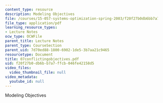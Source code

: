 ```yaml
---
content_type: resource
description: Modeling Objectives
file: /courses/15-057-systems-optimization-spring-2003/f20f27b0db6bb7a7ffcb046fe42158d5_07conflictingobjectives.pdf
file_type: application/pdf
learning_resource_types:
- Lecture Notes
ocw_type: OCWFile
parent_title: Lecture Notes
parent_type: CourseSection
parent_uid: 7d70ed88-1800-6902-1de5-3b7aa21c9465
resourcetype: Document
title: 07conflictingobjectives.pdf
uid: f20f27b0-db6b-b7a7-ffcb-046fe42158d5
video_files:
  video_thumbnail_file: null
video_metadata:
  youtube_id: null
---
```

Modeling Objectives

